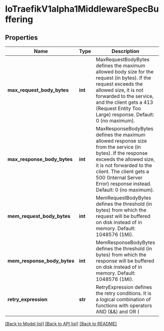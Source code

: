 # IoTraefikV1alpha1MiddlewareSpecBuffering

## Properties
Name | Type | Description | Notes
------------ | ------------- | ------------- | -------------
**max_request_body_bytes** | **int** | MaxRequestBodyBytes defines the maximum allowed body size for the request (in bytes). If the request exceeds the allowed size, it is not forwarded to the service, and the client gets a 413 (Request Entity Too Large) response. Default: 0 (no maximum). | [optional] 
**max_response_body_bytes** | **int** | MaxResponseBodyBytes defines the maximum allowed response size from the service (in bytes). If the response exceeds the allowed size, it is not forwarded to the client. The client gets a 500 (Internal Server Error) response instead. Default: 0 (no maximum). | [optional] 
**mem_request_body_bytes** | **int** | MemRequestBodyBytes defines the threshold (in bytes) from which the request will be buffered on disk instead of in memory. Default: 1048576 (1Mi). | [optional] 
**mem_response_body_bytes** | **int** | MemResponseBodyBytes defines the threshold (in bytes) from which the response will be buffered on disk instead of in memory. Default: 1048576 (1Mi). | [optional] 
**retry_expression** | **str** | RetryExpression defines the retry conditions. It is a logical combination of functions with operators AND (&amp;&amp;) and OR (||). More info: https://doc.traefik.io/traefik/v2.10/middlewares/http/buffering/#retryexpression | [optional] 

[[Back to Model list]](../README.md#documentation-for-models) [[Back to API list]](../README.md#documentation-for-api-endpoints) [[Back to README]](../README.md)


